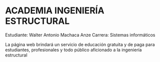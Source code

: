 # ACADEMIA INGENIERÍA ESTRUCTURAL

Estudiante: Walter Antonio Machaca Anze
Carrera: Sistemas informáticos

La página web brindará un servicio de educación gratuita y de paga para estudiantes, profesionales y todo público aficionado a la ingeniería estructural



